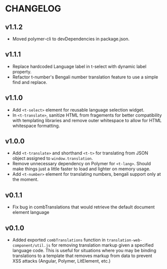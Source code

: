 # CHANGELOG

## v1.1.2
- Moved polymer-cli to devDependencies in package.json.

## v1.1.1
- Replace hardcoded Language label in t-select with dynamic label property.
- Refactor t-number's Bengali number translation feature to use a simple find and replace. 

## v1.1.0
- Add `<t-select>` element for reusable language selection widget.
- In `<t-translate>`, sanitize HTML from fragements for better compatibility with templating libraries and remove outer whitespace to allow for HTML whitespace formatting. 

## v1.0.0
- Add `<t-translate>` and shorthand `<t-t>` for translating from JSON object assigned to `window.translation`. 
- Remove unnecessary dependency on Polymer for `<t-lang>`. Should make things just a little faster to load and lighter on memory usage.
- Add `<t-number>` element for translating numbers, bengali support only at the moment.

## v0.1.1
- Fix bug in combTranslations that would retrieve the default document element language

## v0.1.0
- Added exported `combTranslations` function in `translation-web-component/util.js` for removing translation markup given a specified language code. This is useful for situations where you may be binding translations to a template that removes markup from data to prevent XSS attacks (Angular, Polymer, LitElement, etc.)
